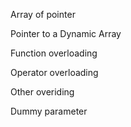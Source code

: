 Array of pointer

Pointer to a Dynamic Array

Function overloading

Operator overloading

Other overiding

Dummy parameter